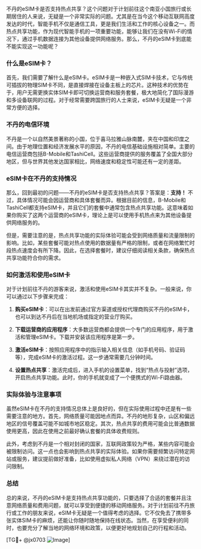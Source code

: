 不丹的eSIM卡是否支持热点共享？这个问题对于计划前往这个南亚小国旅行或长期居住的人来说，无疑是一个非常实际的问题。尤其是在当今这个移动互联网高度发达的时代，智能手机不仅是通信工具，更是我们生活和工作的核心设备之一。而热点共享功能，作为现代智能手机的一项重要功能，能够让我们在没有Wi-Fi的情况下，通过手机数据连接为其他设备提供网络服务。那么，不丹的eSIM卡到底能不能实现这一功能呢？

### 什么是eSIM卡？

首先，我们需要了解什么是eSIM卡。eSIM卡是一种嵌入式SIM卡技术，它与传统可插拔的物理SIM卡不同，是直接焊接在设备主板上的芯片。这种技术的优势在于，用户无需更换实体SIM卡即可切换运营商和服务套餐，极大地简化了国际漫游和多设备联网的过程。对于经常需要跨国旅行的人士来说，eSIM卡无疑是一个非常方便的选择。

### 不丹的电信环境

不丹是一个以自然美景著称的小国，位于喜马拉雅山脉南麓，夹在中国和印度之间。由于地理位置和经济发展水平的原因，不丹的电信基础设施相对简单。主要的电信运营商包括B-Mobile和TashiCell。这些运营商提供的服务覆盖了全国大部分地区，但与世界其他发达国家相比，网络速度和稳定性可能还有一定的差距。

### eSIM卡在不丹的支持情况

那么，回到最初的问题——不丹的eSIM卡是否支持热点共享？答案是：**支持！** 不过，具体情况可能会因运营商和具体套餐而异。根据目前的信息，B-Mobile和TashiCell都支持eSIM卡，并且它们的套餐中通常包含热点共享功能。这意味着如果你购买了这两个运营商的eSIM卡，理论上是可以使用手机热点来为其他设备提供网络服务的。

但是，需要注意的是，热点共享功能的实际体验可能会受到网络质量和流量限制的影响。比如，某些套餐可能对热点使用的数据量有严格的限制，或者在网络繁忙时段热点速度会有所下降。因此，在选择套餐时，建议仔细阅读相关条款，确保热点共享功能符合你的需求。

### 如何激活和使用eSIM卡

对于计划前往不丹的游客来说，激活和使用eSIM卡其实并不复杂。一般来说，你可以通过以下步骤来完成：

1. **购买eSIM卡**：可以在出发前通过官方渠道或授权代理商购买不丹的eSIM卡，也可以到达不丹后在当地机场或指定的营业厅购买。
   
2. **下载运营商的应用程序**：大多数运营商都会提供一个专门的应用程序，用于激活和管理eSIM卡。下载并安装该应用程序是第一步。

3. **激活eSIM卡**：按照应用程序中的指示输入相关信息（如手机号码、验证码等），完成eSIM卡的激活过程。这一步通常需要几分钟时间。

4. **设置热点共享**：激活完成后，进入手机的设置菜单，找到“热点与投射”选项，开启热点共享功能。此时，你的手机就变成了一个便携式的Wi-Fi路由器。

### 实际体验与注意事项

虽然eSIM卡在不丹的支持情况总体上是良好的，但在实际使用过程中还是有一些需要注意的地方。首先，网络质量可能因地点而异。不丹的地形复杂，山区和偏远地区的信号覆盖可能不如城市地区稳定。其次，热点共享的费用可能会比普通数据使用更高，因此在使用之前最好确认套餐的具体收费规则。

此外，考虑到不丹是一个相对封闭的国家，互联网政策较为严格，某些内容可能会被限制访问。这一点也会影响到热点共享的实际体验。如果你需要频繁访问特定网站或服务，建议提前做好准备，比如使用虚拟私人网络（VPN）来绕过潜在的访问限制。

### 总结

总的来说，不丹的eSIM卡是支持热点共享功能的，只要选择了合适的套餐并且注意网络质量和费用问题，就可以享受到便捷的移动网络服务。对于计划前往不丹旅行或工作的朋友来说，eSIM卡无疑是一个值得考虑的选择。它不仅免去了携带多张实体SIM卡的麻烦，还能让你随时随地保持在线状态。当然，在享受便利的同时，也要充分了解当地的网络环境和政策，以便更好地规划自己的行程和活动。

[TG💪+ @jx0703 ![Image](https://github.com/user-attachments/assets/dbca1d08-cadb-493c-b0ec-ad6f7a83f270)]